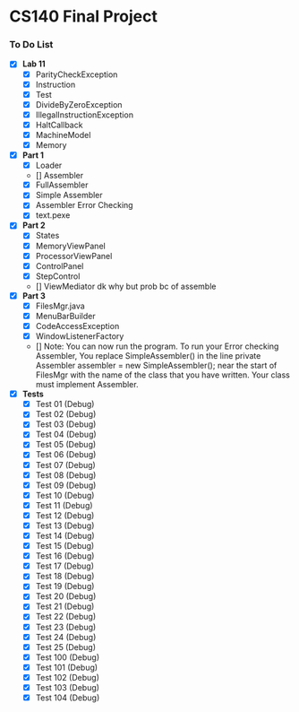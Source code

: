 # CS140 Final Project

### To Do List
- [x] **Lab 11**
  - [x] ParityCheckException
  - [x] Instruction
  - [x] Test
  - [x] DivideByZeroException
  - [x] IllegalInstructionException
  - [x] HaltCallback
  - [x] MachineModel
  - [x] Memory
- [x] **Part 1**
  - [x] Loader
  - [] Assembler
  - [x] FullAssembler
  - [x] Simple Assembler
  - [x] Assembler Error Checking
  - [x] text.pexe
- [x] **Part 2**
  - [x] States
  - [x] MemoryViewPanel
  - [x] ProcessorViewPanel
  - [x] ControlPanel
  - [x] StepControl
  - [] ViewMediator dk why but prob bc of assemble
- [x] **Part 3**
  - [x] FilesMgr.java
  - [x] MenuBarBuilder
  - [x] CodeAccessException
  - [x] WindowListenerFactory
  - [] Note: You can now run the program. To run your Error checking Assembler, You replace SimpleAssembler() in the line private Assembler assembler = new SimpleAssembler(); near the start of FilesMgr with the name of the class that you have written. Your class must implement Assembler.
- [x] **Tests**
  - [x] Test 01 (Debug)
  - [x] Test 02 (Debug)
  - [x] Test 03 (Debug)
  - [x] Test 04 (Debug)
  - [x] Test 05 (Debug)
  - [x] Test 06 (Debug)
  - [x] Test 07 (Debug)
  - [x] Test 08 (Debug)
  - [x] Test 09 (Debug)
  - [x] Test 10 (Debug)
  - [x] Test 11 (Debug)
  - [x] Test 12 (Debug)
  - [x] Test 13 (Debug)
  - [x] Test 14 (Debug)
  - [x] Test 15 (Debug)
  - [x] Test 16 (Debug)
  - [x] Test 17 (Debug)
  - [x] Test 18 (Debug)
  - [x] Test 19 (Debug)
  - [x] Test 20 (Debug)
  - [x] Test 21 (Debug)
  - [x] Test 22 (Debug)
  - [x] Test 23 (Debug)
  - [x] Test 24 (Debug)
  - [x] Test 25 (Debug)
  - [x] Test 100 (Debug)
  - [x] Test 101 (Debug)
  - [x] Test 102 (Debug)
  - [x] Test 103 (Debug)
  - [x] Test 104 (Debug)
